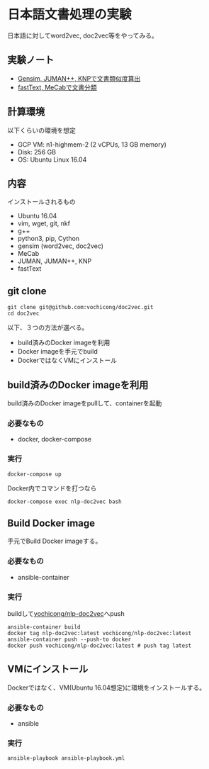# 日本語文書処理の実験

日本語に対してword2vec, doc2vec等をやってみる。

## 実験ノート

- [Gensim, JUMAN++, KNPで文書類似度算出](notebooks/Gensim.ipynb)
- [fastText, MeCabで文書分類](notebooks/fastText.ipynb)

## 計算環境

以下くらいの環境を想定

- GCP VM: n1-highmem-2 (2 vCPUs, 13 GB memory)
- Disk: 256 GB
- OS: Ubuntu Linux 16.04

## 内容

インストールされるもの

- Ubuntu 16.04
- vim, wget, git, nkf
- g++
- python3, pip, Cython
- gensim (word2vec, doc2vec)
- MeCab
- JUMAN, JUMAN++, KNP
- fastText

## git clone

    git clone git@github.com:vochicong/doc2vec.git
    cd doc2vec

以下、３つの方法が選べる。

- build済みのDocker imageを利用
- Docker imageを手元でbuild
- DockerではなくVMにインストール

## build済みのDocker imageを利用

build済みのDocker imageをpullして、containerを起動

### 必要なもの

- docker, docker-compose

### 実行

    docker-compose up

Docker内でコマンドを打つなら

    docker-compose exec nlp-doc2vec bash

## Build Docker image

手元でBuild Docker imageする。

### 必要なもの

- ansible-container

### 実行

buildして[vochicong/nlp-doc2vec](https://hub.docker.com/r/vochicong/nlp-doc2vec/)へpush

    ansible-container build
    docker tag nlp-doc2vec:latest vochicong/nlp-doc2vec:latest
    ansible-container push --push-to docker
    docker push vochicong/nlp-doc2vec:latest # push tag latest

## VMにインストール

Dockerではなく、VM(Ubuntu 16.04想定)に環境をインストールする。

### 必要なもの

- ansible

### 実行

    ansible-playbook ansible-playbook.yml
